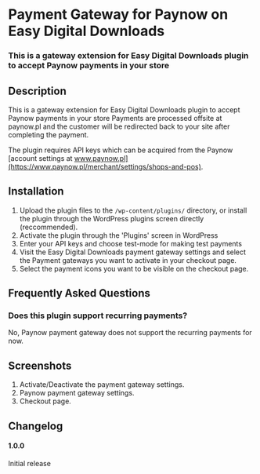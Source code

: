 # Payment Gateway for Paynow on Easy Digital Downloads

### This is a gateway extension for Easy Digital Downloads plugin to accept Paynow payments in your store

## Description 

This is a gateway extension for Easy Digital Downloads plugin to accept Paynow payments in your store
Payments are processed offsite at paynow.pl and the customer will be redirected back to your site after completing the payment.

The plugin requires API keys which can be acquired from the Paynow [account settings at www.paynow.pl](https://www.paynow.pl/merchant/settings/shops-and-pos).

## Installation 

1. Upload the plugin files to the `/wp-content/plugins/` directory, or install the plugin through the WordPress plugins screen directly (reccommended).
2. Activate the plugin through the 'Plugins' screen in WordPress
3. Enter your API keys and choose test-mode for making test payments
4. Visit the Easy Digital Downloads payment gateway settings and select the Payment gateways you want to activate in your checkout page.
5. Select the payment icons you want to be visible on the checkout page.

## Frequently Asked Questions 

### Does this plugin support recurring payments?

No, Paynow payment gateway does not support the recurring payments for now.

## Screenshots 

1. Activate/Deactivate the payment gateway settings.
2. Paynow payment gateway settings.
3. Checkout page.

## Changelog 

#### 1.0.0 
Initial release